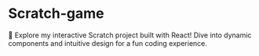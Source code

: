 # Scratch-game
🌟 Explore my interactive Scratch project built with React! Dive into dynamic components and intuitive design for a fun coding experience.
